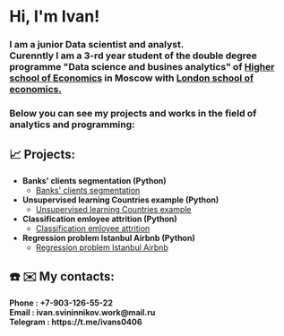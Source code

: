 <h1>Hi, I'm Ivan! </h1>
<h3>I am a junior Data scientist and analyst. <br /> 
Curenntly I am a 3-rd year student of the double degree programme "Data science and busines analytics" of <ins>Higher school of Economics</ins> in Moscow with <ins>London school of economics.</ins></h3>
<h3>Below you can see my projects and works in the field of analytics and programming:</h3>

<h2>📈 Projects:</h2>

- <b>Banks' clients segmentation (Python)</b>
  - [Banks' clients segmentation](https://github.com/Ivan040602/Banks_clients_segmentation)
- <b>Unsupervised learning Countries example (Python)</b>
  - [Unsupervised learning Countries example](https://github.com/Ivan040602/Unsupervised_learning_Countries_example)
- <b>Classification emloyee attrition (Python)</b>
  - [Classification emloyee attrition](https://github.com/Ivan040602/Classification_Employee_attrition)
- <b>Regression problem Istanbul Airbnb (Python)</b>
  - [Regression problem Istanbul Airbnb](https://github.com/Ivan040602/Regression_problem_Istanbul_Airbnb)
<!-- 
<h2>📊 Visualizations</h2>

 -->
<h2> ☎️ ✉️ My contacts:</h2>
<b> Phone : +7-903-126-55-22 <br /> Email : ivan.svininnikov.work@mail.ru <br /> Telegram : https://t.me/ivans0406</b>

